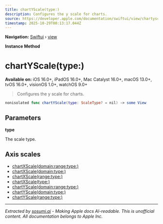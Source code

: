 ```yaml
---
title: chartYScale(type:)
description: Configures the y scale for charts.
source: https://developer.apple.com/documentation/swiftui/view/chartyscale(type:)
timestamp: 2025-10-29T00:13:17.044Z
---
```


**Navigation:** [Swiftui](/documentation/swiftui) › [view](/documentation/swiftui/view)

**Instance Method**

# chartYScale(type:)

**Available on:** iOS 16.0+, iPadOS 16.0+, Mac Catalyst 16.0+, macOS 13.0+, tvOS 16.0+, visionOS 1.0+, watchOS 9.0+

> Configures the y scale for charts.

```swift
nonisolated func chartYScale(type: ScaleType? = nil) -> some View
```

## Parameters

**type**

The scale type.



## Axis scales

- [chartXScale(domain:range:type:)](/documentation/swiftui/view/chartxscale(domain:range:type:))
- [chartXScale(domain:type:)](/documentation/swiftui/view/chartxscale(domain:type:))
- [chartXScale(range:type:)](/documentation/swiftui/view/chartxscale(range:type:))
- [chartXScale(type:)](/documentation/swiftui/view/chartxscale(type:))
- [chartYScale(domain:range:type:)](/documentation/swiftui/view/chartyscale(domain:range:type:))
- [chartYScale(domain:type:)](/documentation/swiftui/view/chartyscale(domain:type:))
- [chartYScale(range:type:)](/documentation/swiftui/view/chartyscale(range:type:))

---

*Extracted by [sosumi.ai](https://sosumi.ai) - Making Apple docs AI-readable.*
*This is unofficial content. All documentation belongs to Apple Inc.*
